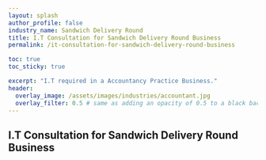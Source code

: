 ```yaml
---
layout: splash 
author_profile: false 
industry_name: Sandwich Delivery Round
title: I.T Consultation for Sandwich Delivery Round Business
permalink: /it-consultation-for-sandwich-delivery-round-business

toc: true
toc_sticky: true

excerpt: "I.T required in a Accountancy Practice Business."
header:
  overlay_image: /assets/images/industries/accountant.jpg
  overlay_filter: 0.5 # same as adding an opacity of 0.5 to a black background
---
```


## I.T Consultation for Sandwich Delivery Round Business